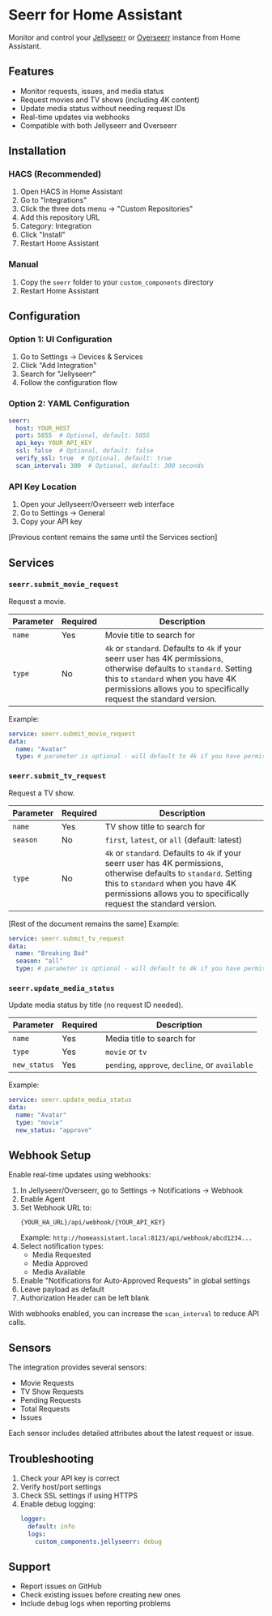 # Seerr for Home Assistant

Monitor and control your [Jellyseerr](https://github.com/Fallenbagel/jellyseerr) or [Overseerr](https://overseerr.dev) instance from Home Assistant.

## Features

- Monitor requests, issues, and media status
- Request movies and TV shows (including 4K content)
- Update media status without needing request IDs
- Real-time updates via webhooks
- Compatible with both Jellyseerr and Overseerr

## Installation

### HACS (Recommended)
1. Open HACS in Home Assistant
2. Go to "Integrations"
3. Click the three dots menu → "Custom Repositories"
4. Add this repository URL
5. Category: Integration
6. Click "Install"
7. Restart Home Assistant

### Manual
1. Copy the `seerr` folder to your `custom_components` directory
2. Restart Home Assistant

## Configuration

### Option 1: UI Configuration
1. Go to Settings → Devices & Services
2. Click "Add Integration"
3. Search for "Jellyseerr"
4. Follow the configuration flow

### Option 2: YAML Configuration

```yaml
seerr:
  host: YOUR_HOST
  port: 5055  # Optional, default: 5055
  api_key: YOUR_API_KEY
  ssl: false  # Optional, default: false
  verify_ssl: true  # Optional, default: true
  scan_interval: 300  # Optional, default: 300 seconds
```

### API Key Location
1. Open your Jellyseerr/Overseerr web interface
2. Go to Settings → General
3. Copy your API key

[Previous content remains the same until the Services section]

## Services

### `seerr.submit_movie_request`
Request a movie.

| Parameter | Required | Description |
|-----------|----------|-------------|
| `name` | Yes | Movie title to search for |
| `type` | No | `4k` or `standard`. Defaults to `4k` if your seerr user has 4K permissions, otherwise defaults to `standard`. Setting this to `standard` when you have 4K permissions allows you to specifically request the standard version. |

Example:
```yaml
service: seerr.submit_movie_request
data:
  name: "Avatar"
  type: # parameter is optional - will default to 4k if you have permissions # specify type: "standard" only if you specifically want standard quality when you have 4K permissions
```

### `seerr.submit_tv_request`
Request a TV show.

| Parameter | Required | Description |
|-----------|----------|-------------|
| `name` | Yes | TV show title to search for |
| `season` | No | `first`, `latest`, or `all` (default: latest) |
| `type` | No | `4k` or `standard`. Defaults to `4k` if your seerr user has 4K permissions, otherwise defaults to `standard`. Setting this to `standard` when you have 4K permissions allows you to specifically request the standard version. |

[Rest of the document remains the same]
Example:
```yaml
service: seerr.submit_tv_request
data:
  name: "Breaking Bad"
  season: "all"
  type: # parameter is optional - will default to 4k if you have permissions # specify type: "standard" only if you specifically want standard quality when you have 4K permissions
```

### `seerr.update_media_status`
Update media status by title (no request ID needed).

| Parameter | Required | Description |
|-----------|----------|-------------|
| `name` | Yes | Media title to search for |
| `type` | Yes | `movie` or `tv` |
| `new_status` | Yes | `pending`, `approve`, `decline`, or `available` |

Example:
```yaml
service: seerr.update_media_status
data:
  name: "Avatar"
  type: "movie"
  new_status: "approve"
```

## Webhook Setup

Enable real-time updates using webhooks:

1. In Jellyseerr/Overseerr, go to Settings → Notifications → Webhook
2. Enable Agent
3. Set Webhook URL to:
   ```
   {YOUR_HA_URL}/api/webhook/{YOUR_API_KEY}
   ```
   Example: `http://homeassistant.local:8123/api/webhook/abcd1234...`
4. Select notification types:
   - Media Requested
   - Media Approved
   - Media Available
5. Enable "Notifications for Auto-Approved Requests" in global settings
6. Leave payload as default
7. Authorization Header can be left blank

With webhooks enabled, you can increase the `scan_interval` to reduce API calls.

## Sensors

The integration provides several sensors:
- Movie Requests
- TV Show Requests
- Pending Requests
- Total Requests
- Issues

Each sensor includes detailed attributes about the latest request or issue.

## Troubleshooting

1. Check your API key is correct
2. Verify host/port settings
3. Check SSL settings if using HTTPS
4. Enable debug logging:
   ```yaml
   logger:
     default: info
     logs:
       custom_components.jellyseerr: debug
   ```

## Support

- Report issues on GitHub
- Check existing issues before creating new ones
- Include debug logs when reporting problems
